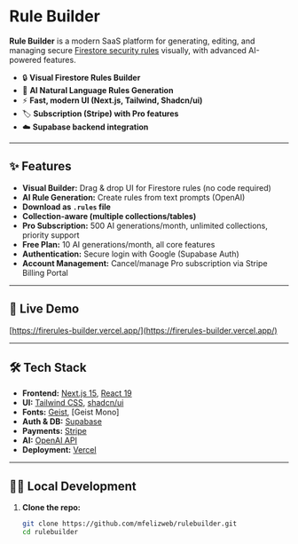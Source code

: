  # Rule Builder

 

**Rule Builder** is a modern SaaS platform for generating, editing, and managing secure [Firestore security rules](https://firebase.google.com/docs/firestore/security/get-started) visually, with advanced AI-powered features.

- 🔒 **Visual Firestore Rules Builder**
- 🧠 **AI Natural Language Rules Generation**
- ⚡ **Fast, modern UI (Next.js, Tailwind, Shadcn/ui)**
- 🏷️ **Subscription (Stripe) with Pro features**
- ☁️ **Supabase backend integration**

---

## ✨ Features

- **Visual Builder:** Drag & drop UI for Firestore rules (no code required)
- **AI Rule Generation:** Create rules from text prompts (OpenAI)
- **Download as `.rules` file**
- **Collection-aware (multiple collections/tables)**
- **Pro Subscription:** 500 AI generations/month, unlimited collections, priority support
- **Free Plan:** 10 AI generations/month, all core features
- **Authentication:** Secure login with Google (Supabase Auth)
- **Account Management:** Cancel/manage Pro subscription via Stripe Billing Portal

---

## 🚀 Live Demo

[https://firerules-builder.vercel.app/](https://firerules-builder.vercel.app/)

---

## 🛠️ Tech Stack

- **Frontend:** [Next.js 15](https://nextjs.org/), [React 19](https://react.dev/)
- **UI:** [Tailwind CSS](https://tailwindcss.com/), [shadcn/ui](https://ui.shadcn.com/)
- **Fonts:** [Geist](https://vercel.com/font/geist), [Geist Mono]
- **Auth & DB:** [Supabase](https://supabase.com/)
- **Payments:** [Stripe](https://stripe.com/)
- **AI:** [OpenAI API](https://platform.openai.com/docs/api-reference)
- **Deployment:** [Vercel](https://vercel.com/)

---

## 🧑‍💻 Local Development

1. **Clone the repo:**
   ```bash
   git clone https://github.com/mfelizweb/rulebuilder.git
   cd rulebuilder

